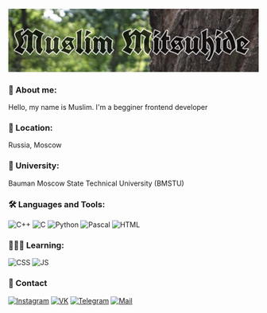 [![Header](https://github.com/muslimitsuhide/muslimitsuhide/blob/main/assets/ubnb.jpeg)](https://www.instagram.com/muslimitsuhide/)

### 👤 About me:
Hello, my name is Muslim. I'm a begginer frontend developer

### 📍 Location:
Russia, Moscow

### 🏢 University:
Bauman Moscow State Technical University (BMSTU)

### 🛠 Languages and Tools:
![C++](https://img.shields.io/badge/-C++-2F4F4F?style=for-the-badge&logo=C%2b%2b&logoColor=1E90FF)
![C](https://img.shields.io/badge/-C-2F4F4F?style=for-the-badge&logo=C&logoColor=4169E1)
![Python](https://img.shields.io/badge/-Python-2F4F4F?style=for-the-badge&logo=python&logoColor=orange)
![Pascal](https://img.shields.io/badge/-Pascal-2F4F4F?style=for-the-badge&logo=pascal&logoColor=orange)
![HTML](https://img.shields.io/badge/-HTML-2F4F4F?style=for-the-badge&logo=HyperTextMarkupLanguage&logoColor=1E90FF)

### 👨🏻‍💻 Learning:
![CSS](https://img.shields.io/badge/-CSS-2F4F4F?style=for-the-badge&logo=CascadingStyleSheets&logoColor=1E90FF)
![JS](https://img.shields.io/badge/-JavaScript-2F4F4F?style=for-the-badge&logo=JavaScript&logoColor=)
### 📲 Contact
[![Instagram](https://img.shields.io/badge/-Instagram-2F4F4F?style=for-the-badge&logo=instagram&logoColor=FF7F50)](https://www.instagram.com/muslimitsuhide/)
[![VK](https://img.shields.io/badge/-vkontakte-2F4F4F?style=for-the-badge&logo=vk&logoColor=4169E1)](https://vk.com/muslimitsuhide)
[![Telegram](https://img.shields.io/badge/-telegram-2F4F4F?style=for-the-badge&logo=telegram&logoColor=4169E1)](https://t.me/muslimitsuhide)
[![Mail](https://img.shields.io/badge/-mail-2F4F4F?style=for-the-badge&logo=mail.ru&logoColor=FF7F50)](https://e.mail.ru/cgi-bin/sentmsg?To=mamad.muslim@mail.ru&from=otvet&afterReload=1)
